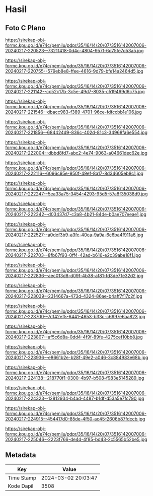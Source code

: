 # Hasil

## Foto C Plano

https://sirekap-obj-formc.kpu.go.id/e74c/pemilu/pdpr/35/16/14/20/07/3516142007006-20240217-220523--73211418-0d4c-4804-957f-6d75fe7d53a5.jpg

https://sirekap-obj-formc.kpu.go.id/e74c/pemilu/pdpr/35/16/14/20/07/3516142007006-20240217-220755--579eb8e8-ffee-4616-9d79-bfe14a2464d5.jpg

https://sirekap-obj-formc.kpu.go.id/e74c/pemilu/pdpr/35/16/14/20/07/3516142007006-20240217-221142--cc52c17b-3c5e-49d7-8035-c519469d6c75.jpg

https://sirekap-obj-formc.kpu.go.id/e74c/pemilu/pdpr/35/16/14/20/07/3516142007006-20240217-221546--dbacc983-f389-4701-96ce-fdfccbb1e106.jpg

https://sirekap-obj-formc.kpu.go.id/e74c/pemilu/pdpr/35/16/14/20/07/3516142007006-20240217-221856--684424d9-836c-402d-81c3-34968fa6e554.jpg

https://sirekap-obj-formc.kpu.go.id/e74c/pemilu/pdpr/35/16/14/20/07/3516142007006-20240217-222004--dbbd8fd7-abc2-4e74-9063-a04661dec62e.jpg

https://sirekap-obj-formc.kpu.go.id/e74c/pemilu/pdpr/35/16/14/20/07/3516142007006-20240217-222116--6096c95e-950f-49ef-8a17-8d34605eb8c1.jpg

https://sirekap-obj-formc.kpu.go.id/e74c/pemilu/pdpr/35/16/14/20/07/3516142007006-20240217-222247--5ea33a75-3454-4293-95d5-57a8f35038d9.jpg

https://sirekap-obj-formc.kpu.go.id/e74c/pemilu/pdpr/35/16/14/20/07/3516142007006-20240217-222342--d03437d7-c3a8-4b21-84de-b0ae707eeae1.jpg

https://sirekap-obj-formc.kpu.go.id/e74c/pemilu/pdpr/35/16/14/20/07/3516142007006-20240217-222527--a0def3b9-a3fc-40ca-9a9a-6c6ba4f911a6.jpg

https://sirekap-obj-formc.kpu.go.id/e74c/pemilu/pdpr/35/16/14/20/07/3516142007006-20240217-222703--8fb67f93-0ff4-42ad-b616-e2c39abe18f1.jpg

https://sirekap-obj-formc.kpu.go.id/e74c/pemilu/pdpr/35/16/14/20/07/3516142007006-20240217-222836--aec013d8-d09f-4b38-af81-fd3de71e32d2.jpg

https://sirekap-obj-formc.kpu.go.id/e74c/pemilu/pdpr/35/16/14/20/07/3516142007006-20240217-223039--2314667a-473d-4324-86ae-b4aff7f17c2f.jpg

https://sirekap-obj-formc.kpu.go.id/e74c/pemilu/pdpr/35/16/14/20/07/3516142007006-20240217-223700--7c142ef5-6441-4653-b33c-c6997e6aa823.jpg

https://sirekap-obj-formc.kpu.go.id/e74c/pemilu/pdpr/35/16/14/20/07/3516142007006-20240217-223807--af5c6d8a-0dd4-4f9f-89fe-4275cef10bb8.jpg

https://sirekap-obj-formc.kpu.go.id/e74c/pemilu/pdpr/35/16/14/20/07/3516142007006-20240217-223936--e8661b2e-b28f-49e2-a046-3c884983e68b.jpg

https://sirekap-obj-formc.kpu.go.id/e74c/pemilu/pdpr/35/16/14/20/07/3516142007006-20240217-224138--218770f1-0300-4b97-b508-f983e5145289.jpg

https://sirekap-obj-formc.kpu.go.id/e74c/pemilu/pdpr/35/16/14/20/07/3516142007006-20240217-224323--12812934-b4ad-4487-b1df-d53a5e7fc790.jpg

https://sirekap-obj-formc.kpu.go.id/e74c/pemilu/pdpr/35/16/14/20/07/3516142007006-20240217-224915--454417d0-85de-4f50-ac45-2606b87fdccb.jpg

https://sirekap-obj-formc.kpu.go.id/e74c/pemilu/pdpr/35/16/14/20/07/3516142007006-20240217-225046--2223f766-de4d-4f85-bd43-2c5565b52be5.jpg


## Metadata

| Key        | Value               |
| ---------- | ------------------- |
| Time Stamp | 2024-03-02 20:03:47 |
| Kode Dapil | 3508                |



